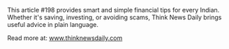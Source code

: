 This article #198 provides smart and simple financial tips for every Indian. Whether it's saving, investing, or avoiding scams, Think News Daily brings useful advice in plain language.

Read more at: www.thinknewsdaily.com
